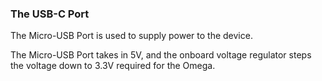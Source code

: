 ### The USB-C Port

The Micro-USB Port is used to supply power to the device.

The Micro-USB Port takes in 5V, and the onboard voltage regulator steps the voltage down to 3.3V required for the Omega.
